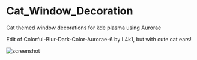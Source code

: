 # Cat_Window_Decoration
Cat themed window decorations for kde plasma using Aurorae

Edit of Colorful-Blur-Dark-Color-Aurorae-6 by L4k1, but with cute cat ears!

![screenshot](https://github.com/user-attachments/assets/567086ea-f6d8-49ef-a25a-f98e78f13193)
